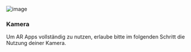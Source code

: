 ![image](/assets/items/dialogs/medias/camera.png)

### Kamera

Um AR Apps vollständig zu nutzen, erlaube bitte im folgenden Schritt die Nutzung deiner Kamera.
